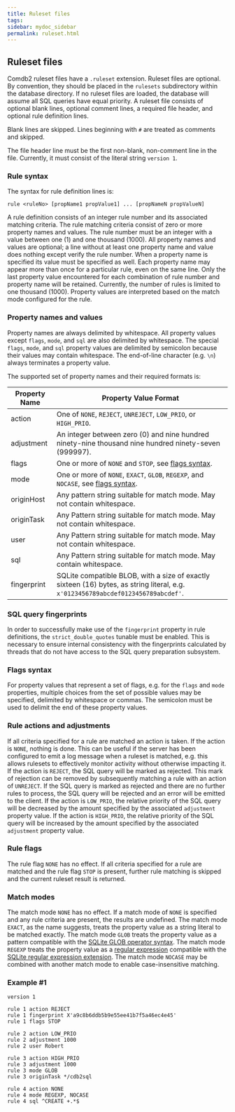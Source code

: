 ```yaml
---
title: Ruleset files
tags:
sidebar: mydoc_sidebar
permalink: ruleset.html
---
```


## Ruleset files

Comdb2 ruleset files have a `.ruleset` extension.  Ruleset files are optional.
By convention, they should be placed in the `rulesets` subdirectory within the
database directory.  If no ruleset files are loaded, the database will assume
all SQL queries have equal priority.  A ruleset file consists of optional blank
lines, optional comment lines, a required file header, and optional rule
definition lines.

Blank lines are skipped.  Lines beginning with `#` are treated as comments and
skipped.

The file header line must be the first non-blank, non-comment line in the
file.  Currently, it must consist of the literal string `version 1`.

### Rule syntax

The syntax for rule definition lines is:

    rule <ruleNo> [propName1 propValue1] ... [propNameN propValueN]

A rule definition consists of an integer rule number and its associated
matching criteria.  The rule matching criteria consist of zero or more
property names and values.  The rule number must be an integer with a
value between one (1) and one thousand (1000).  All property names and
values are optional; a line without at least one property name and value
does nothing except verify the rule number.  When a property name is
specified its value must be specified as well.  Each property name may
appear more than once for a particular rule, even on the same line.
Only the last property value encountered for each combination of rule
number and property name will be retained.  Currently, the number of
rules is limited to one thousand (1000).  Property values are interpreted
based on the match mode configured for the rule.

### Property names and values

Property names are always delimited by whitespace.  All property values
except `flags`, `mode`, and `sql` are also delimited by whitespace.  The
special `flags`, `mode`, and `sql` property values are delimited by
semicolon because their values may contain whitespace.  The end-of-line
character (e.g. `\n`) always terminates a property value.

The supported set of property names and their required formats is:

| Property Name | Property Value Format |
|---------------|------------------------|
|action         | One of `NONE`, `REJECT`, `UNREJECT`, `LOW_PRIO`, or `HIGH_PRIO`. |
|adjustment     | An integer between zero (0) and nine hundred ninety-nine thousand nine hundred ninety-seven (999997). |
|flags          | One or more of `NONE` and `STOP`, see [flags syntax](#flags-syntax). |
|mode           | One or more of `NONE`, `EXACT`, `GLOB`, `REGEXP`, and `NOCASE`, see [flags syntax](#flags-syntax). |
|originHost     | Any pattern string suitable for match mode.  May not contain whitespace. |
|originTask     | Any Pattern string suitable for match mode.  May not contain whitespace. |
|user           | Any Pattern string suitable for match mode.  May not contain whitespace. |
|sql            | Any Pattern string suitable for match mode.  May contain whitespace. |
|fingerprint    | SQLite compatible BLOB, with a size of exactly sixteen (16) bytes, as string literal, e.g. `x'0123456789abcdef0123456789abcdef'`. |

### SQL query fingerprints

In order to successfully make use of the `fingerprint` property in rule
definitions, the `strict_double_quotes` tunable must be enabled.  This is
necessary to ensure internal consistency with the fingerprints calculated
by threads that do not have access to the SQL query preparation subsystem.

### Flags syntax

For property values that represent a set of flags, e.g. for the `flags` and
`mode` properties, multiple choices from the set of possible values may be
specified, delimited by whitespace or commas.  The semicolon must be used to
delimit the end of these property values.

### Rule actions and adjustments

If all criteria specified for a rule are matched an action is taken.  If the
action is `NONE`, nothing is done.  This can be useful if the server has been
configured to emit a log message when a ruleset is matched, e.g. this allows
rulesets to effectively monitor activity without otherwise impacting it.  If
the action is `REJECT`, the SQL query will be marked as rejected.  This mark
of rejection can be removed by subsequently matching a rule with an action of
`UNREJECT`.  If the SQL query is marked as rejected and there are no further
rules to process, the SQL query will be rejected and an error will be emitted
to the client.  If the action is `LOW_PRIO`, the relative priority of the SQL
query will be decreased by the amount specified by the associated `adjustment`
property value.  If the action is `HIGH_PRIO`, the relative priority of the SQL
query will be increased by the amount specified by the associated `adjustment`
property value.

### Rule flags

The rule flag `NONE` has no effect.  If all criteria specified for a rule are
matched and the rule flag `STOP` is present, further rule matching is skipped
and the current ruleset result is returned.

### Match modes

The match mode `NONE` has no effect.  If a match mode of `NONE` is specified
and any rule criteria are present, the results are undefined.  The match mode
`EXACT`, as the name suggests, treats the property value as a string literal
to be matched exactly.  The match mode `GLOB` treats the property value as a
pattern compatible with the [SQLite GLOB operator syntax](https://www.sqlite.org/lang_expr.html#glob).
The match mode `REGEXP` treats the property value as a [regular expression](https://en.wikipedia.org/wiki/Regular_expression)
compatible with the [SQLite regular expression extension](https://www.sqlite.org/src/artifact?ci=trunk&filename=ext/misc/regexp.c).
The match mode `NOCASE` may be combined with another match mode to enable
case-insensitive matching.

### Example #1

```
version 1

rule 1 action REJECT
rule 1 fingerprint X'a9c8b6ddb5b9e55ee41b7f5a46ec4e45'
rule 1 flags STOP

rule 2 action LOW_PRIO
rule 2 adjustment 1000
rule 2 user Robert

rule 3 action HIGH_PRIO
rule 3 adjustment 1000
rule 3 mode GLOB
rule 3 originTask */cdb2sql

rule 4 action NONE
rule 4 mode REGEXP, NOCASE
rule 4 sql ^CREATE +.*$
```
